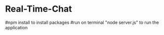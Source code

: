 # Real-Time-Chat

#npm install to install packages
#run on terminal "node server.js" to run the application 

